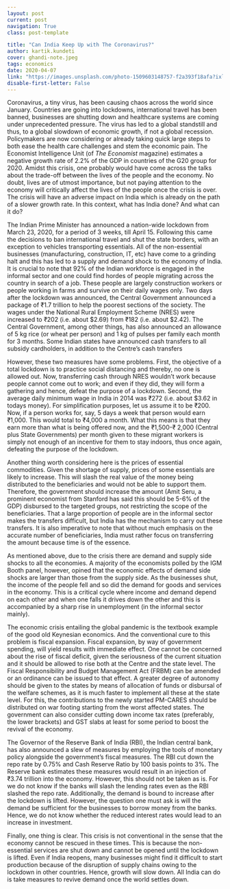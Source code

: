 ```yaml
---
layout: post
current: post
navigation: True
class: post-template

title: "Can India Keep Up with The Coronavirus?"
author: kartik.kundeti
cover: ghandi-note.jpeg
tags: economics
date: 2020-04-07
link: "https://images.unsplash.com/photo-1509603148757-f2a393f18afa?ixlib=rb-0.3.5&ixid=eyJhcHBfaWQiOjEyMDd9&s=47bfa90d51a741d3ed1d0bda5c42ce9d&w=1000&q=80"
disable-first-letter: False
---
```

Coronavirus, a tiny virus, has been causing chaos across the world since January. Countries are going into lockdowns, international travel has been banned, businesses are shutting down and healthcare systems are coming under unprecedented pressure. The virus has led to a global standstill and thus, to a global slowdown of economic growth, if not a global recession. Policymakers are now considering or already taking quick large steps to both ease the health care challenges and stem the economic pain. The Economist Intelligence Unit (of *The Economist* magazine) estimates a negative growth rate of 2.2% of the GDP in countries of the G20 group for 2020. Amidst this crisis, one probably would have come across the talks about the trade-off between the lives of the people and the economy. No doubt, lives are of utmost importance, but not paying attention to the economy will critically affect the lives of the people once the crisis is over. The crisis will have an adverse impact on India which is already on the path of a slower growth rate. In this context, what has India done? And what can it do?

The Indian Prime Minister has announced a nation-wide lockdown from March 23, 2020, for a period of 3 weeks, till April 15. Following this came the decisions to ban international travel and shut the state borders, with an exception to vehicles transporting essentials. All of the non-essential businesses (manufacturing, construction, IT, etc) have come to a grinding halt and this has led to a supply and demand shock to the economy of India. It is crucial to note that 92% of the Indian workforce is engaged in the informal sector and one could find hordes of people migrating across the country in search of a job. These people are largely construction workers or people working in farms and survive on their daily wages only. Two days after the lockdown was announced, the Central Government announced a package of ₹1.7 trillion to help the poorest sections of the society. The wages under the National Rural Employment Scheme (NRES) were increased to ₹202 (i.e. about $2.69) from ₹182 (i.e. about $2.42). The Central Government, among other things, has also announced an allowance of 5 kg rice (or wheat per person) and 1 kg of pulses per family each month for 3 months. Some Indian states have announced cash transfers to all subsidy cardholders, in addition to the Centre’s cash transfers

However, these two measures have some problems. First, the objective of a total lockdown is to practice social distancing and thereby, no one is allowed out. Now, transferring cash through NRES wouldn’t work because people cannot come out to work; and even if they did, they will form a gathering and hence, defeat the purpose of a lockdown. Second, the average daily minimum wage in India in 2014 was ₹272 (i.e. about $3.62 in todays money). For simplification purposes, let us assume it to be ₹200. Now, if a person works for, say, 5 days a week that person would earn ₹1,000. This would total to ₹4,000 a month. What this means is that they earn more than what is being offered now, and the ₹1,500-₹ 2,000 (Central plus State Governments) per month given to these migrant workers is simply not enough of an incentive for them to stay indoors, thus once again, defeating the purpose of the lockdown.

Another thing worth considering here is the prices of essential commodities. Given the shortage of supply, prices of some essentials are likely to increase. This will slash the real value of the money being distributed to the beneficiaries and would not be able to support them. Therefore, the government should increase the amount (Amit Seru, a prominent economist from Stanford has said this should be 5-6% of the GDP) disbursed to the targeted groups, not restricting the scope of the beneficiaries. That a large proportion of people are in the informal sector makes the transfers difficult, but India has the mechanism to carry out these transfers. It is also imperative to note that without much emphasis on the accurate number of beneficiaries, India must rather focus on transferring the amount because time is of the essence.

As mentioned above, due to the crisis there are demand and supply side shocks to all the economies. A majority of the economists polled by the IGM Booth panel, however, opined that the economic effects of demand side shocks are larger than those from the supply side. As the businesses shut, the income of the people fell and so did the demand for goods and services in the economy. This is a critical cycle where income and demand depend on each other and when one falls it drives down the other and this is accompanied by a sharp rise in unemployment (in the informal sector mainly).

The economic crisis entailing the global pandemic is the textbook example of the good old Keynesian economics. And the conventional cure to this problem is fiscal expansion. Fiscal expansion, by way of government spending, will yield results with immediate effect. One cannot be concerned about the rise of fiscal deficit, given the seriousness of the current situation and it should be allowed to rise both at the Centre and the state level. The Fiscal Responsibility and Budget Management Act (FRBM) can be amended or an ordinance can be issued to that effect. A greater degree of autonomy should be given to the states by means of allocation of funds or disbursal of the welfare schemes, as it is much faster to implement all these at the state level. For this, the contributions to the newly started PM-CARES should be distributed on war footing starting from the worst affected states. The government can also consider cutting down income tax rates (preferably, the lower brackets) and GST slabs at least for some period to boost the revival of the economy.

The Governor of the Reserve Bank of India (RBI), the Indian central bank, has also announced a slew of measures by employing the tools of monetary policy alongside the government’s fiscal measures. The RBI cut down the repo rate by 0.75% and Cash Reserve Ratio by 100 basis points to 3%. The Reserve bank estimates these measures would result in an injection of ₹3.74 trillion into the economy. However, this should not be taken as is. For we do not know if the banks will slash the lending rates even as the RBI slashed the repo rate. Additionally, the demand is bound to increase after the lockdown is lifted. However, the question one must ask is will the demand be sufficient for the businesses to borrow money from the banks. Hence, we do not know whether the reduced interest rates would lead to an increase in investment.

Finally, one thing is clear. This crisis is not conventional in the sense that the economy cannot be rescued in these times. This is because the non-essential services are shut down and cannot be opened until the lockdown is lifted. Even if India reopens, many businesses might find it difficult to start production because of the disruption of supply chains owing to the lockdown in other countries. Hence, growth will slow down. All India can do is take measures to revive demand once the world settles down.  
